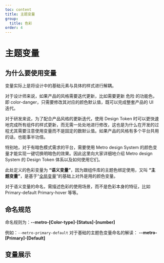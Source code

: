 ```yaml
---
toc: content
title: 主题变量
group:
  title: 色彩
order: 4
---
```


# 主题变量

## 为什么要使用变量

变量实际上是将设计中的基础元素与具体的样式进行解耦。

对于设计师来说，如果产品的风格需要迭代更新，比如需要更新 危险 的功能色，即 color-danger，只需要修改其对应的颜色默认值，既可以完成整套产品的 UI 迭代。

对于研发来说，为了配合产品风格的更新迭代，使用 Design Token 时可以更快速地完成所有组件的样式更新，而无需一处处地进行修改，这也是为什么在开发的过程尤其需要注意使用变量而不是固定的数默认值。如果产品的风格有多个平台共用的话，也能事半功倍。

特别地，对于有暗色模式需求的平台，需要使用 Metro design System 的颜色变量才能实现一键切换明暗色的效果。因此这里向大家详细地介绍 Metro design System 的 Design Token 体系以及如何使用它们。

此处定义的色彩变量为 **“语义变量”**，因为跟组件库的主题色绑定使用，又叫 **“主题变量”**，是基于“[全局变量](/basic/global-token)”的基础上对外是用的颜色变量。

对于语义变量的命名，需描述色彩的使用场景，而不是色彩本身的特征，比如 Primary-default Primary-hover 等等。

## 命名规范

命名规则为：**--metro-[Color-type]-[Status]-[number]**

例如：`--metro-primary-default` 对于基础的主题色变量命名的解读： **--metro-[Primary]-[Default]**

## 变量展示

<code src="./semantic-token.tsx"></code>
